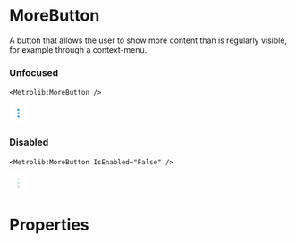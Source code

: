 # MoreButton

A button that allows the user to show more content than is regularly visible, for example through
                a context-menu.

### Unfocused

```xaml
<Metrolib:MoreButton />
```
![Image of MoreButton, Unfocused](Unfocused.png)

### Disabled

```xaml
<Metrolib:MoreButton IsEnabled="False" />
```
![Image of MoreButton, Disabled](Disabled.png)

# Properties

